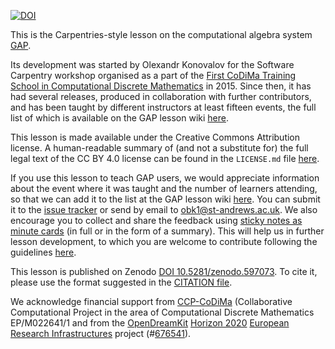 [![DOI](https://zenodo.org/badge/DOI/10.5281/zenodo.597073.svg)](https://doi.org/10.5281/zenodo.597073)

This is the Carpentries-style lesson on the computational algebra system [GAP](https://www.gap-system.org).

Its development was started by Olexandr Konovalov for the Software Carpentry
workshop organised as a part of the [First CoDiMa Training School in Computational
Discrete Mathematics](https://blogs.cs.st-andrews.ac.uk/codima/school2015/) in 2015. Since then, it
has had several releases, produced in collaboration with further contributors, and has
been taught by different instructors at least fifteen events, the full list
of which is available on the GAP lesson wiki
[here](https://github.com/carpentries-incubator/gap-lesson/wiki).

This lesson is made available under the Creative Commons Attribution
license. A human-readable summary of (and not a substitute for) the
full legal text of the CC BY 4.0 license can be found in the `LICENSE.md`
file [here](https://github.com/carpentries-incubator/gap-lesson/blob/gh-pages/LICENSE.md).

If you use this lesson to teach GAP users, we would appreciate information
about the event where it was taught and the number of learners attending,
so that we can add it to the list at the GAP lesson wiki
[here](https://github.com/carpentries-incubator/gap-lesson/wiki). You can
submit it to the [issue tracker](https://github.com/carpentries-incubator/gap-lesson/issues)
or send by email to [obk1@st-andrews.ac.uk](mailto:obk1@st-andrews.ac.uk). We also
encourage you to collect and share the feedback using
[sticky notes as minute cards](https://carpentries.github.io/instructor-training/06-feedback.html#minute-cards)
(in full or in the form of a summary). This will help us in further lesson development,
to which you are welcome to contribute following the guidelines
[here](https://github.com/carpentries-incubator/gap-lesson/blob/gh-pages/CONTRIBUTING.md).

This lesson is published on Zenodo [DOI 10.5281/zenodo.597073](https://doi.org/10.5281/zenodo.597073).
To cite it, please use the format suggested in the
[CITATION file](https://github.com/carpentries-incubator/gap-lesson/blob/main/CITATION).

We acknowledge financial support from [CCP-CoDiMa](https://blogs.cs.st-andrews.ac.uk/codima/)
(Collaborative Computational Project in the area of Computational Discrete Mathematics
EP/M022641/1 and from the [OpenDreamKit](https://opendreamkit.org/)
[Horizon 2020](https://ec.europa.eu/programmes/horizon2020/)
[European Research Infrastructures](https://ec.europa.eu/programmes/horizon2020/en/h2020-section/european-research-infrastructures-including-e-infrastructures)
project (#<a href="https://cordis.europa.eu/project/rcn/198334_en.html">676541</a>).
